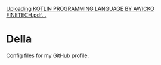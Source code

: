 [Uploading KOTLIN PROGRAMMING LANGUAGE BY AWICKO FINETECH.pdf…]()
# Della
Config files for my GitHub profile.
